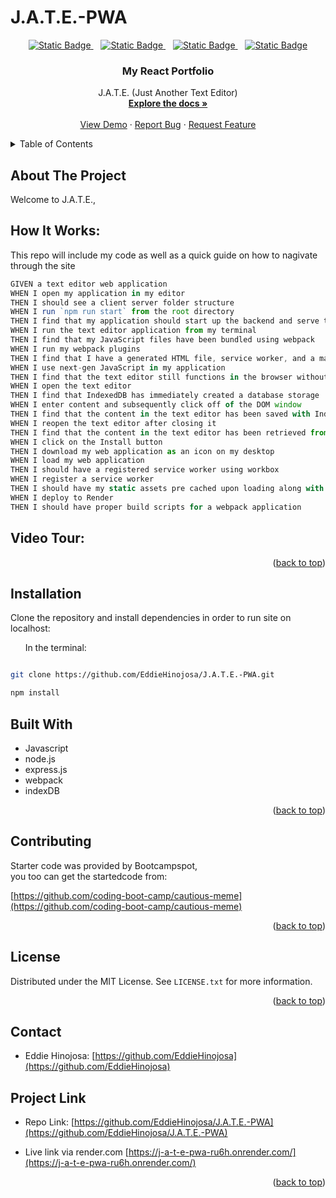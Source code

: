 # J.A.T.E.-PWA


<div align="center">

  <a  href="https://github.com/EddieHinojosa/J.A.T.E.-PWA/graphs/contributors">![Static Badge](https://img.shields.io/badge/Contributors-1-green)
  </a>
  &nbsp;&nbsp;
  <a href="https://github.com/EddieHinojosa/J.A.T.E.-PWA/forks">![Static Badge](https://img.shields.io/badge/Forks-lightgreen)
  </a>
  &nbsp;&nbsp;
  <a href="https://github.com/EddieHinojosa/J.A.T.E.-PWA/blob/main/LICENSE">![Static Badge](https://img.shields.io/badge/License-MIT-blue)
  </a>
  &nbsp;&nbsp;
  <a href="https://github.com/EddieHinojosa/J.A.T.E.-PWA/issues/new?labels=bug&template=bug-report---.md">![Static Badge](https://img.shields.io/badge/Report_Bug-red)
  </a>
</div>



<div align="center">
  <a href="https://github.com/EddieHinojosa/J.A.T.E.-PWA">
    <div align="center">



</div>
  </a>

  <h3 align="center">My React Portfolio</h3>

  <p align="center">
    J.A.T.E. (Just Another Text Editor)
    <br />
    <a href="https://github.com/EddieHinojosa/J.A.T.E.-PWA"><strong>Explore the docs »</strong></a>
    <br />
    <br />
    <a href="https://github.com/EddieHinojosa/J.A.T.E.-PWA/">View Demo</a>
    ·
    <a href="https://github.com/EddieHinojosa/J.A.T.E.-PWA/issues/new?labels=bug&template=bug-report---.md">Report Bug</a>
    ·
    <a href="https://github.com/EddieHinojosa/J.A.T.E.-PWA/issues/new?labels=enhancement&template=feature-request---.md">Request Feature</a>
  </p>
</div>



<!-- TABLE OF CONTENTS -->
<details>
  <summary>Table of Contents</summary>
  <ol>
    <li>
      <a href="#about-the-project">About The Project</a>
      <ul>
        <li><a href="#how-it-works">How It Works</a></li>
        <!-- <li><a href="#features">Features</a></li> -->
        <li><a href="#video-tour">Video Tour</a></li>
        <li><a href="#installation">Installation</a></li>
      </ul>
    <li><a href="#contributing">Contributing</a></li>
    <li><a href="#license">License</a></li>
    <li><a href="#contact">Contact</a></li>
    <li><a href="#project-links">Project Links</a></li>
    <li><a href="#acknowledgments">Acknowledgments</a></li>
  </ol>
</details>



<!-- ABOUT THE PROJECT -->
## About The Project

<div align="center">

<!-- add project logo -->


</div>




<p>Welcome to J.A.T.E.,  </p>


## How It Works:

<p>This repo will include my code as well as a quick guide on how to nagivate through the site
</p>

```js
GIVEN a text editor web application
WHEN I open my application in my editor
THEN I should see a client server folder structure
WHEN I run `npm run start` from the root directory
THEN I find that my application should start up the backend and serve the client
WHEN I run the text editor application from my terminal
THEN I find that my JavaScript files have been bundled using webpack
WHEN I run my webpack plugins
THEN I find that I have a generated HTML file, service worker, and a manifest file
WHEN I use next-gen JavaScript in my application
THEN I find that the text editor still functions in the browser without errors
WHEN I open the text editor
THEN I find that IndexedDB has immediately created a database storage
WHEN I enter content and subsequently click off of the DOM window
THEN I find that the content in the text editor has been saved with IndexedDB
WHEN I reopen the text editor after closing it
THEN I find that the content in the text editor has been retrieved from our IndexedDB
WHEN I click on the Install button
THEN I download my web application as an icon on my desktop
WHEN I load my web application
THEN I should have a registered service worker using workbox
WHEN I register a service worker
THEN I should have my static assets pre cached upon loading along with subsequent pages and static assets
WHEN I deploy to Render
THEN I should have proper build scripts for a webpack application
```


<!-- ## Features: -->





## Video Tour:










<p align="right">(<a href="#readme-top">back to top</a>)</p>



## Installation
Clone the repository and install dependencies in order to run site on localhost:


&nbsp;&nbsp;&nbsp;&nbsp;&nbsp;&nbsp;In the terminal:
```bash

git clone https://github.com/EddieHinojosa/J.A.T.E.-PWA.git

npm install
```





## Built With

* Javascript
* node.js
* express.js
* webpack
* indexDB




<p align="right">(<a href="#readme-top">back to top</a>)</p>






<!-- CONTRIBUTING -->
## Contributing

<p>Starter code was provided by Bootcampspot, <br>
you too can get the startedcode from: </p>

[https://github.com/coding-boot-camp/cautious-meme](https://github.com/coding-boot-camp/cautious-meme)



<p align="right">(<a href="#readme-top">back to top</a>)</p>



<!-- LICENSE -->
## License

Distributed under the MIT License. See `LICENSE.txt` for more information.

<p align="right">(<a href="#readme-top">back to top</a>)</p>



<!-- CONTACT -->
## Contact

* Eddie Hinojosa: [https://github.com/EddieHinojosa](https://github.com/EddieHinojosa)

## Project Link

* Repo Link: [https://github.com/EddieHinojosa/J.A.T.E.-PWA](https://github.com/EddieHinojosa/J.A.T.E.-PWA)

* Live link via render.com [https://j-a-t-e-pwa-ru6h.onrender.com/](https://j-a-t-e-pwa-ru6h.onrender.com/)


<p align="right">(<a href="#readme-top">back to top</a>)</p>
































